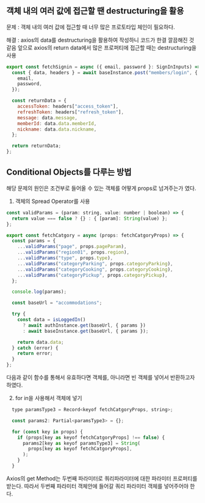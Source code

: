 ## 객체 내의 여러 값에 접근할 땐 destructuring을 활용

문제 : 객체 내의 여러 값에 접근할 때 너무 많은 프로토타입 체인이 필요하다.

해결 : axios의 data를 destructuring을 활용하여 작성하니 코드가 한결 깔끔해진 것 같음 앞으로 axios의 return data에서 많은 프로퍼티에 접근할 때는 destructuring을 사용

```javascript
export const fetchSignin = async ({ email, password }: SignInInputs) => {
  const { data, headers } = await baseInstance.post("members/login", {
    email,
    password,
  });

  const returnData = {
    accessToken: headers["access_token"],
    refreshToken: headers["refresh_token"],
    message: data.message,
    memberId: data.data.memberId,
    nickname: data.data.nickname,
  };

  return returnData;
};
```

## Conditional Objects를 다루는 방법

해당 문제의 원인은 조건부로 들어올 수 있는 객체를 어떻게 props로 넘겨주는가 였다.

1. 객체의 Spread Operator를 사용

```javascript
const validParams = (param: string, value: number | boolean) => {
  return value === false ? {} : { [param]: String(value) };
};

export const fetchCatgory = async (props: fetchCatgoryProps) => {
  const params = {
    ...validParams("page", props.pageParam),
    ...validParams("region01", props.region),
    ...validParams("type", props.type),
    ...validParams("categoryParking", props.categoryParking),
    ...validParams("categoryCooking", props.categoryCooking),
    ...validParams("categoryPickup", props.categoryPickup),
  };

  console.log(params);

  const baseUrl = "accommodations";

  try {
    const data = isLoggedIn()
      ? await authInstance.get(baseUrl, { params })
      : await baseInstance.get(baseUrl, { params });

    return data.data;
  } catch (error) {
    return error;
  }
};
```

다음과 같이 함수를 통해서 유효하다면 객체를, 아니라면 빈 객체를 넣어서 반환하고자 하였다.

2. for in을 사용해서 객체에 넣기

```javascript
  type paramsType3 = Record<keyof fetchCatgoryProps, string>;

  const params2: Partial<paramsType3> = {};

  for (const key in props) {
    if (props[key as keyof fetchCatgoryProps] !== false) {
      params2[key as keyof paramsType3] = String(
        props[key as keyof fetchCatgoryProps],
      );
    }
  }
```

Axios의 get Method는 두번째 파라미터로 쿼리파라미터에 대한 파라미터 프로퍼티를 받는다. 따라서 두번째 파라미터 객체안에 들어갈 쿼리 파라미터 객체를 넣어주어야 한다.
